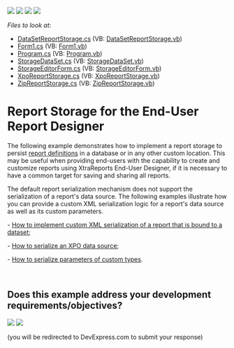 <!-- default badges list -->
![](https://img.shields.io/endpoint?url=https://codecentral.devexpress.com/api/v1/VersionRange/128604636/13.1.4%2B)
[![](https://img.shields.io/badge/Open_in_DevExpress_Support_Center-FF7200?style=flat-square&logo=DevExpress&logoColor=white)](https://supportcenter.devexpress.com/ticket/details/E2704)
[![](https://img.shields.io/badge/📖_How_to_use_DevExpress_Examples-e9f6fc?style=flat-square)](https://docs.devexpress.com/GeneralInformation/403183)
[![](https://img.shields.io/badge/💬_Leave_Feedback-feecdd?style=flat-square)](#does-this-example-address-your-development-requirementsobjectives)
<!-- default badges end -->
<!-- default file list -->
*Files to look at*:

* [DataSetReportStorage.cs](./CS/DataSetReportStorage.cs) (VB: [DataSetReportStorage.vb](./VB/DataSetReportStorage.vb))
* [Form1.cs](./CS/Form1.cs) (VB: [Form1.vb](./VB/Form1.vb))
* [Program.cs](./CS/Program.cs) (VB: [Program.vb](./VB/Program.vb))
* [StorageDataSet.cs](./CS/StorageDataSet.cs) (VB: [StorageDataSet.vb](./VB/StorageDataSet.vb))
* [StorageEditorForm.cs](./CS/StorageEditorForm.cs) (VB: [StorageEditorForm.vb](./VB/StorageEditorForm.vb))
* [XpoReportStorage.cs](./CS/XpoReportStorage.cs) (VB: [XpoReportStorage.vb](./VB/XpoReportStorage.vb))
* [ZipReportStorage.cs](./CS/ZipReportStorage.cs) (VB: [ZipReportStorage.vb](./VB/ZipReportStorage.vb))
<!-- default file list end -->
# Report Storage for the End-User Report Designer


<p>The following example demonstrates how to implement a report storage to persist <a href="http://documentation.devexpress.com/XtraReports/CustomDocument2592.aspx"><u>report definitions</u></a> in a database or in any other custom location. This may be useful when providing end-users with the capability to create and customize reports using XtraReports End-User Designer, if it is necessary to have a common target for saving and sharing all reports.</p><p>The default report serialization mechanism does not support the serialization of a report's data source. The following examples illustrate how you can provide a custom XML serialization logic for a report's data source as well as its custom parameters.</p><p>- <a href="https://www.devexpress.com/Support/Center/p/E3157">How to implement custom XML serialization of a report that is bound to a dataset</a>;</p><p>- <a href="https://www.devexpress.com/Support/Center/p/E3169">How to serialize an XPO data source</a>;</p><p>- <a href="https://www.devexpress.com/Support/Center/p/E3186">How to serialize parameters of custom types</a>.</p>

<br/>


<!-- feedback -->
## Does this example address your development requirements/objectives?

[<img src="https://www.devexpress.com/support/examples/i/yes-button.svg"/>](https://www.devexpress.com/support/examples/survey.xml?utm_source=github&utm_campaign=reporting-winforms-custom-report-storage&~~~was_helpful=yes) [<img src="https://www.devexpress.com/support/examples/i/no-button.svg"/>](https://www.devexpress.com/support/examples/survey.xml?utm_source=github&utm_campaign=reporting-winforms-custom-report-storage&~~~was_helpful=no)

(you will be redirected to DevExpress.com to submit your response)
<!-- feedback end -->
